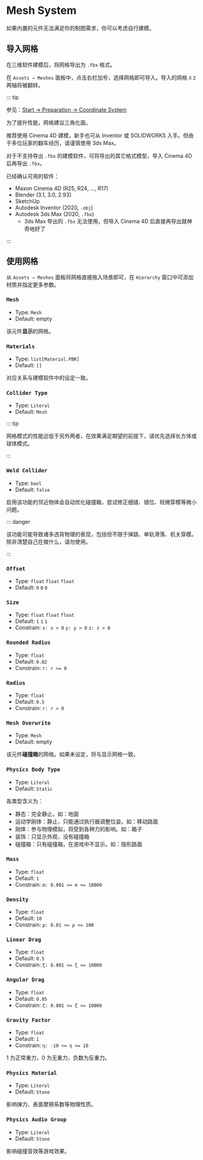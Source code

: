 # Mesh System

如果内置的元件无法满足你的制图需求，你可以考虑自行建模。

## 导入网格

在三维软件建模后，将网格导出为 `.fbx` 格式。

在 `Assets → Meshes` 面板中，点击右栏加号，选择网格即可导入。导入的网格 `X` `Z` 两轴将被翻转。

::: tip

参见：[Start → Preparation → Coordinate System](/en/start/preparation.md#coordinate-system)

为了提升性能，网格建议三角化面。

推荐使用 Cinema 4D 建模，新手也可从 Inventor 或 SOLIDWORKS 入手。但由于多位玩家的翻车经历，请谨慎使用 3ds Max。

对于不支持导出 `.fbx` 的建模软件，可将导出的其它格式模型，导入 Cinema 4D 后再导出 `.fbx`。

已经确认可用的软件：

- Maxon Cinema 4D (R25, R24, ..., R17)
- Blender (3.1, 3.0, 2.93)
- SketchUp
- Autodesk Inventor (2020, `.obj`)
- Autodesk 3ds Max (2020, `.fbx`)
  - 3ds Max 导出的 `.fbx` 无法使用，但导入 Cinema 4D 后直接再导出就神奇地好了

:::

## 使用网格

从 `Assets → Meshes` 面板将网格直接拖入场景即可，在 `Hierarchy` 窗口中可添加材质并指定更多参数。

### `Mesh`

- Type: `Mesh`
- Default: empty

该元件**显示**的网格。

### `Materials`

- Type: `list[Material.PBR]`
- Default: `[]`

对应关系与建模软件中的设定一致。

### `Collider Type`

- Type: `Literal`
- Default: `Mesh`

::: tip

网格模式的性能远低于另外两者，在效果满足期望的前提下，请优先选择长方体或球体模式。

:::

### `Weld Collider` <badge text="Physics Body Type = Static"/>

- Type: `bool`
- Default: `false`

启用该功能的邻近物体会自动优化碰撞箱，尝试修正细缝、错位、轻微穿模等微小问题。

::: danger

该功能可能导致诸多违背物理的表现，包括但不限于弹跳、单轨滑落、机关穿模。除非清楚自己在做什么，请勿使用。

:::

### `Offset`

- Type: `float` `float` `float`
- Default: `0` `0` `0`

### `Size` <badge text="Collider Type = Box"/>

- Type: `float` `float` `float`
- Default: `1` `1` `1`
- Constrain: `x: x > 0` `y: y > 0` `z: z > 0`

### `Rounded Radius` <badge text="Collider Type = Box"/>

- Type: `float`
- Default: `0.02`
- Constrain: `r: r >= 0`

### `Radius` <badge text="Collider Type = Sphere"/>

- Type: `float`
- Default: `0.5`
- Constrain: `r: r > 0`

### `Mesh Overwrite` <badge text="Collider Type = Mesh"/>

- Type: `Mesh`
- Default: empty

该元件**碰撞箱**的网格。如果未设定，将与显示网格一致。

### `Physics Body Type`

- Type: `Literal`
- Default: `Static`

各类型含义为：

- 静态：完全静止。如：地面
- 运动学刚体：静止，只能通过执行器调整位姿。如：移动路面
- 刚体：参与物理模拟，将受到各种力的影响。如：箱子
- 装饰：只显示外观，没有碰撞箱
- 碰撞箱：只有碰撞箱，在游戏中不显示。如：隐形路面

### `Mass` <badge text="Physics Body Type = Rigid"/>

- Type: `float`
- Default: `1`
- Constrain: `m: 0.001 <= m <= 10000`

### `Density` <badge text="Physics Body Type = Rigid"/>

- Type: `float`
- Default: `10`
- Constrain: `ρ: 0.01 <= ρ <= 100`

### `Linear Drag` <badge text="Physics Body Type = Rigid"/>

- Type: `float`
- Default: `0.5`
- Constrain: `ζ: 0.001 <= ζ <= 10000`

### `Angular Drag` <badge text="Physics Body Type = Rigid"/>

- Type: `float`
- Default: `0.05`
- Constrain: `ζ: 0.001 <= ζ <= 10000`

### `Gravity Factor` <badge text="Physics Body Type = Rigid"/>

- Type: `float`
- Default: `1`
- Constrain: `η: -10 <= η <= 10`

1 为正常重力，0 为无重力，负数为反重力。

### `Physics Material`

- Type: `Literal`
- Default: `Stone`

影响弹力、表面摩擦系数等物理性质。

### `Physics Audio Group`

- Type: `Literal`
- Default: `Stone`

影响碰撞音效等游戏效果。
